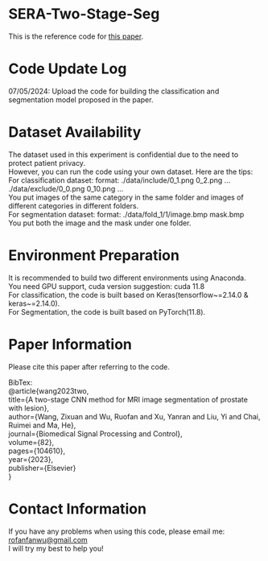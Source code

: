 # SERA-Two-Stage-Seg
This is the reference code for [this paper](https://www.sciencedirect.com/science/article/abs/pii/S1746809423000435).

# Code Update Log
07/05/2024: Upload the code for building the classification and segmentation model proposed in the paper.

# Dataset Availability
The dataset used in this experiment is confidential due to the need to protect patient privacy.  
However, you can run the code using your own dataset. Here are the tips:   
For classification dataset: format: ./data/include/0_1.png 0_2.png ... ./data/exclude/0_0.png 0_10.png ...  
You put images of the same category in the same folder and images of different categories in different folders.  
For segmentation dataset: format: ./data/fold_1/1/image.bmp mask.bmp  
You put both the image and the mask under one folder.  

# Environment Preparation
It is recommended to build two different environments using Anaconda.  
You need GPU support, cuda version suggestion: cuda 11.8  
For classification, the code is built based on Keras(tensorflow~=2.14.0 & keras~=2.14.0).  
For Segmentation, the code is built based on PyTorch(11.8).    

# Paper Information
Please cite this paper after referring to the code.  

BibTex:  
@article{wang2023two,  
  title={A two-stage CNN method for MRI image segmentation of prostate with lesion},  
  author={Wang, Zixuan and Wu, Ruofan and Xu, Yanran and Liu, Yi and Chai, Ruimei and Ma, He},  
  journal={Biomedical Signal Processing and Control},  
  volume={82},  
  pages={104610},  
  year={2023},  
  publisher={Elsevier}  
}

# Contact Information
If you have any problems when using this code, please email me: rofanfanwu@gmail.com  
I will try my best to help you!

